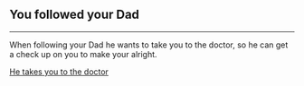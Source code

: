 ## You followed your Dad
---

When following your Dad he wants to take you to the doctor,
so he can get a check up on you to make your alright.

[He takes you to the doctor](doctor.md)




